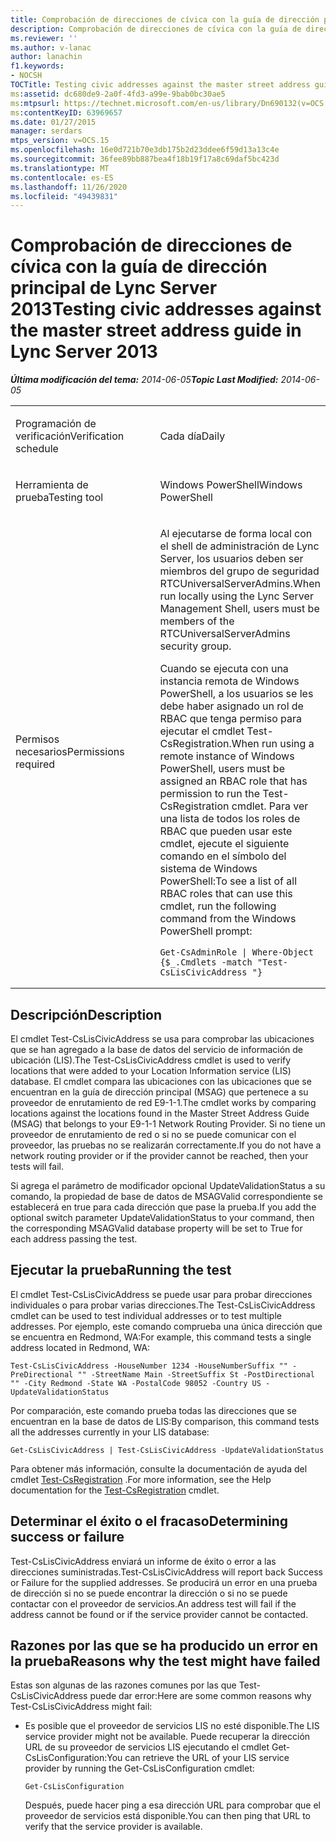 ```yaml
---
title: Comprobación de direcciones de cívica con la guía de dirección principal
description: Comprobación de direcciones de cívica con la guía de dirección principal.
ms.reviewer: ''
ms.author: v-lanac
author: lanachin
f1.keywords:
- NOCSH
TOCTitle: Testing civic addresses against the master street address guide
ms:assetid: dc680de9-2a0f-4fd3-a99e-9bab0bc30ae5
ms:mtpsurl: https://technet.microsoft.com/en-us/library/Dn690132(v=OCS.15)
ms:contentKeyID: 63969657
ms.date: 01/27/2015
manager: serdars
mtps_version: v=OCS.15
ms.openlocfilehash: 16e0d721b70e3db175b2d23ddee6f59d13a13c4e
ms.sourcegitcommit: 36fee89bb887bea4f18b19f17a8c69daf5bc423d
ms.translationtype: MT
ms.contentlocale: es-ES
ms.lasthandoff: 11/26/2020
ms.locfileid: "49439831"
---
```

# <a name="testing-civic-addresses-against-the-master-street-address-guide-in-lync-server-2013"></a><span data-ttu-id="1cc4f-103">Comprobación de direcciones de cívica con la guía de dirección principal de Lync Server 2013</span><span class="sxs-lookup"><span data-stu-id="1cc4f-103">Testing civic addresses against the master street address guide in Lync Server 2013</span></span>

<div data-xmlns="http://www.w3.org/1999/xhtml">

<div class="topic" data-xmlns="http://www.w3.org/1999/xhtml" data-msxsl="urn:schemas-microsoft-com:xslt" data-cs="https://msdn.microsoft.com/">

<div data-asp="https://msdn2.microsoft.com/asp">



</div>

<div id="mainSection">

<div id="mainBody"><span data-ttu-id="1cc4f-104">

<span> </span></span><span class="sxs-lookup"><span data-stu-id="1cc4f-104">

<span> </span></span></span>

<span data-ttu-id="1cc4f-105">_**Última modificación del tema:** 2014-06-05_</span><span class="sxs-lookup"><span data-stu-id="1cc4f-105">_**Topic Last Modified:** 2014-06-05_</span></span>


<table>
<colgroup>
<col style="width: 50%" />
<col style="width: 50%" />
</colgroup>
<tbody>
<tr class="odd">
<td><p><span data-ttu-id="1cc4f-106">Programación de verificación</span><span class="sxs-lookup"><span data-stu-id="1cc4f-106">Verification schedule</span></span></p></td>
<td><p><span data-ttu-id="1cc4f-107">Cada día</span><span class="sxs-lookup"><span data-stu-id="1cc4f-107">Daily</span></span></p></td>
</tr>
<tr class="even">
<td><p><span data-ttu-id="1cc4f-108">Herramienta de prueba</span><span class="sxs-lookup"><span data-stu-id="1cc4f-108">Testing tool</span></span></p></td>
<td><p><span data-ttu-id="1cc4f-109">Windows PowerShell</span><span class="sxs-lookup"><span data-stu-id="1cc4f-109">Windows PowerShell</span></span></p></td>
</tr>
<tr class="odd">
<td><p><span data-ttu-id="1cc4f-110">Permisos necesarios</span><span class="sxs-lookup"><span data-stu-id="1cc4f-110">Permissions required</span></span></p></td>
<td><p><span data-ttu-id="1cc4f-111">Al ejecutarse de forma local con el shell de administración de Lync Server, los usuarios deben ser miembros del grupo de seguridad RTCUniversalServerAdmins.</span><span class="sxs-lookup"><span data-stu-id="1cc4f-111">When run locally using the Lync Server Management Shell, users must be members of the RTCUniversalServerAdmins security group.</span></span></p>
<p><span data-ttu-id="1cc4f-112">Cuando se ejecuta con una instancia remota de Windows PowerShell, a los usuarios se les debe haber asignado un rol de RBAC que tenga permiso para ejecutar el cmdlet Test-CsRegistration.</span><span class="sxs-lookup"><span data-stu-id="1cc4f-112">When run using a remote instance of Windows PowerShell, users must be assigned an RBAC role that has permission to run the Test-CsRegistration cmdlet.</span></span> <span data-ttu-id="1cc4f-113">Para ver una lista de todos los roles de RBAC que pueden usar este cmdlet, ejecute el siguiente comando en el símbolo del sistema de Windows PowerShell:</span><span class="sxs-lookup"><span data-stu-id="1cc4f-113">To see a list of all RBAC roles that can use this cmdlet, run the following command from the Windows PowerShell prompt:</span></span></p>
<pre><code>Get-CsAdminRole | Where-Object {$_.Cmdlets -match &quot;Test-CsLisCivicAddress &quot;}</code></pre></td>
</tr>
</tbody>
</table>


<div>

## <a name="description"></a><span data-ttu-id="1cc4f-114">Descripción</span><span class="sxs-lookup"><span data-stu-id="1cc4f-114">Description</span></span>

<span data-ttu-id="1cc4f-115">El cmdlet Test-CsLisCivicAddress se usa para comprobar las ubicaciones que se han agregado a la base de datos del servicio de información de ubicación (LIS).</span><span class="sxs-lookup"><span data-stu-id="1cc4f-115">The Test-CsLisCivicAddress cmdlet is used to verify locations that were added to your Location Information service (LIS) database.</span></span> <span data-ttu-id="1cc4f-116">El cmdlet compara las ubicaciones con las ubicaciones que se encuentran en la guía de dirección principal (MSAG) que pertenece a su proveedor de enrutamiento de red E9-1-1.</span><span class="sxs-lookup"><span data-stu-id="1cc4f-116">The cmdlet works by comparing locations against the locations found in the Master Street Address Guide (MSAG) that belongs to your E9-1-1 Network Routing Provider.</span></span> <span data-ttu-id="1cc4f-117">Si no tiene un proveedor de enrutamiento de red o si no se puede comunicar con el proveedor, las pruebas no se realizarán correctamente.</span><span class="sxs-lookup"><span data-stu-id="1cc4f-117">If you do not have a network routing provider or if the provider cannot be reached, then your tests will fail.</span></span>

<span data-ttu-id="1cc4f-118">Si agrega el parámetro de modificador opcional UpdateValidationStatus a su comando, la propiedad de base de datos de MSAGValid correspondiente se establecerá en true para cada dirección que pase la prueba.</span><span class="sxs-lookup"><span data-stu-id="1cc4f-118">If you add the optional switch parameter UpdateValidationStatus to your command, then the corresponding MSAGValid database property will be set to True for each address passing the test.</span></span>

</div>

<div>

## <a name="running-the-test"></a><span data-ttu-id="1cc4f-119">Ejecutar la prueba</span><span class="sxs-lookup"><span data-stu-id="1cc4f-119">Running the test</span></span>

<span data-ttu-id="1cc4f-120">El cmdlet Test-CsLisCivicAddress se puede usar para probar direcciones individuales o para probar varias direcciones.</span><span class="sxs-lookup"><span data-stu-id="1cc4f-120">The Test-CsLisCivicAddress cmdlet can be used to test individual addresses or to test multiple addresses.</span></span> <span data-ttu-id="1cc4f-121">Por ejemplo, este comando comprueba una única dirección que se encuentra en Redmond, WA:</span><span class="sxs-lookup"><span data-stu-id="1cc4f-121">For example, this command tests a single address located in Redmond, WA:</span></span>

    Test-CsLisCivicAddress -HouseNumber 1234 -HouseNumberSuffix "" -PreDirectional "" -StreetName Main -StreetSuffix St -PostDirectional "" -City Redmond -State WA -PostalCode 98052 -Country US -UpdateValidationStatus

<span data-ttu-id="1cc4f-122">Por comparación, este comando prueba todas las direcciones que se encuentran en la base de datos de LIS:</span><span class="sxs-lookup"><span data-stu-id="1cc4f-122">By comparison, this command tests all the addresses currently in your LIS database:</span></span>

    Get-CsLisCivicAddress | Test-CsLisCivicAddress -UpdateValidationStatus

<span data-ttu-id="1cc4f-123">Para obtener más información, consulte la documentación de ayuda del cmdlet [Test-CsRegistration](https://technet.microsoft.com/library/Gg412737(v=OCS.15)) .</span><span class="sxs-lookup"><span data-stu-id="1cc4f-123">For more information, see the Help documentation for the [Test-CsRegistration](https://technet.microsoft.com/library/Gg412737(v=OCS.15)) cmdlet.</span></span>

</div>

<div>

## <a name="determining-success-or-failure"></a><span data-ttu-id="1cc4f-124">Determinar el éxito o el fracaso</span><span class="sxs-lookup"><span data-stu-id="1cc4f-124">Determining success or failure</span></span>

<span data-ttu-id="1cc4f-125">Test-CsLisCivicAddress enviará un informe de éxito o error a las direcciones suministradas.</span><span class="sxs-lookup"><span data-stu-id="1cc4f-125">Test-CsLisCivicAddress will report back Success or Failure for the supplied addresses.</span></span> <span data-ttu-id="1cc4f-126">Se producirá un error en una prueba de dirección si no se puede encontrar la dirección o si no se puede contactar con el proveedor de servicios.</span><span class="sxs-lookup"><span data-stu-id="1cc4f-126">An address test will fail if the address cannot be found or if the service provider cannot be contacted.</span></span>

</div>

<div>

## <a name="reasons-why-the-test-might-have-failed"></a><span data-ttu-id="1cc4f-127">Razones por las que se ha producido un error en la prueba</span><span class="sxs-lookup"><span data-stu-id="1cc4f-127">Reasons why the test might have failed</span></span>

<span data-ttu-id="1cc4f-128">Estas son algunas de las razones comunes por las que Test-CsLisCivicAddress puede dar error:</span><span class="sxs-lookup"><span data-stu-id="1cc4f-128">Here are some common reasons why Test-CsLisCivicAddress might fail:</span></span>

  - <span data-ttu-id="1cc4f-129">Es posible que el proveedor de servicios LIS no esté disponible.</span><span class="sxs-lookup"><span data-stu-id="1cc4f-129">The LIS service provider might not be available.</span></span> <span data-ttu-id="1cc4f-130">Puede recuperar la dirección URL de su proveedor de servicios LIS ejecutando el cmdlet Get-CsLisConfiguration:</span><span class="sxs-lookup"><span data-stu-id="1cc4f-130">You can retrieve the URL of your LIS service provider by running the Get-CsLisConfiguration cmdlet:</span></span>
    
        Get-CsLisConfiguration 
    
    <span data-ttu-id="1cc4f-131">Después, puede hacer ping a esa dirección URL para comprobar que el proveedor de servicios está disponible.</span><span class="sxs-lookup"><span data-stu-id="1cc4f-131">You can then ping that URL to verify that the service provider is available.</span></span>

<span data-ttu-id="1cc4f-132"></div>

</div>

<span> </span>

</div>

</div>

</span><span class="sxs-lookup"><span data-stu-id="1cc4f-132"></div>

</div>

<span> </span>

</div>

</div>

</span></span></div>

